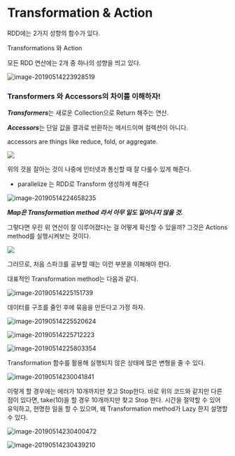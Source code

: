 # Transformation & Action

RDD에는 2가지 성향의 함수가 있다.

Transformations 와 Action

모든 RDD 연산에는 2개 중 하나의 성향을 띄고 있다.



![image-20190514223928519](https://ww4.sinaimg.cn/large/006tNc79gy1g316da73dcj31hv0u04qp.jpg)





### Transformers 와 Accessors의 차이를 이해하자!

***Transformers***는 새로운 Collection으로 Return 해주는 연산.  

***Accessors***는 단일 값을 결과로 반환하는 메서드이며 컬렉션이 아니다.  

accessors are things like reduce, fold, or aggregate.  

![](https://ww3.sinaimg.cn/large/006tNc79gy1g316heqd18j31xd0u0kjl.jpg)

위의 것을 잘아는 것이 나중에 인터넷과 통신할 때 잘 다룰수 있게 해준다.

- parallelize 는 RDD로 Transform 생성하게 해준다

![image-20190514224658235](https://ww4.sinaimg.cn/large/006tNc79gy1g316l3uycqj31ww0ss1hs.jpg)

***Map은 Transformation method 라서 아무 일도 일어나지 않을 것.***

그렇다면 우린 위 연산이 잘 이루어졌다는 걸 어떻게 확신할 수 있을까? 그것은 Actions method를 실행시켜보는 것이다.



![](https://ww2.sinaimg.cn/large/006tNc79gy1g316mx1bj6j30u60jmn6t.jpg)

그러므로, 처음 스파크를 공부할 때는 이런 부분을 이해해야 한다.

대표적인 Transformation method는 다음과 같다.

![image-20190514225151739](https://ww2.sinaimg.cn/large/006tNc79gy1g316q797ioj30yu0jm4at.jpg)



데이터를 구조를 줄인 후에 묶음을 만든다고 가정 하자.



![image-20190514225520624](https://ww3.sinaimg.cn/large/006tNc79gy1g316tsv6qcj30zc0laqez.jpg)

![image-20190514225712223](https://ww3.sinaimg.cn/large/006tNc79gy1g316vqhykmj30zs0l2k0y.jpg)

![image-20190514225803354](https://ww3.sinaimg.cn/large/006tNc79gy1g316wlpk12j310e0l6dsn.jpg)



Transformation 함수를 활용해 실행되지 않은 상태에 많은 변형을 줄 수 있다.

![image-20190514230041841](https://ww1.sinaimg.cn/large/006tNc79gy1g316zsuhvbj310k0k8k79.jpg)



이렇게 할 경우에는 에러가 10개까지만 찾고 Stop한다. 바로 위의 코드와 같지만 다른 점이 있다면, take(10)을 할 경우 10개까지만 찾고 Stop 한다. 시간을 절약할 수 있어 유익하고, 현명한 일을 할 수 있으며, 왜 Transformation method가 Lazy 한지 설명할 수 있다.

![image-20190514230400472](https://ww3.sinaimg.cn/large/006tNc79gy1g3172sokzdj30ze0kgqjc.jpg)



![image-20190514230439210](https://ww4.sinaimg.cn/large/006tNc79gy1g3173gyyf5j30za0kg7mw.jpg)

